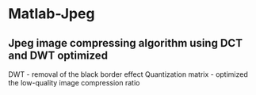 # Matlab-Jpeg
## Jpeg image compressing algorithm using DCT and DWT optimized

DWT - removal of the black border effect
Quantization matrix - optimized the low-quality image compression ratio
